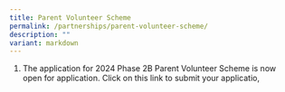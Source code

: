 ```yaml
---
title: Parent Volunteer Scheme
permalink: /partnerships/parent-volunteer-scheme/
description: ""
variant: markdown
---
```

1.  The application for 2024 Phase 2B Parent Volunteer Scheme is now open for application. Click on this link to submit your applicatio, 



